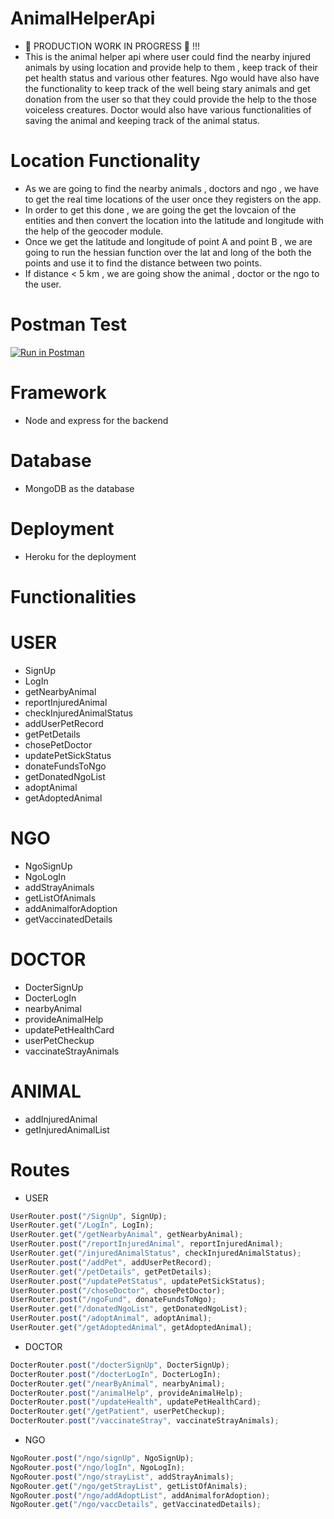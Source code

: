 # AnimalHelperApi
- 🚧 PRODUCTION WORK IN PROGRESS  🚧 !!!
- This is the animal helper api where user could find the nearby injured animals by using location and provide help to them , keep track of their pet health status and various other features. Ngo would have also have the functionality to keep track of the well being stary animals and get donation from the user so that they could provide the help to the those voiceless creatures. Doctor would also have various functionalities of saving the animal and keeping track of the animal status.

# Location Functionality
- As we are going to find the nearby animals , doctors and ngo , we have to get the real time locations of the user once they registers on the app.
- In order to get this done , we are going the get the lovcaion of the entities and then convert the location into the latitude and longitude with the help of the geocoder module.
- Once we get the latitude and longitude of point A and point B , we are going to run the hessian function over the lat and long of the both the points and use it to find the distance between two points.
- If distance < 5 km , we are going show the animal , doctor or the ngo to the user.

# Postman Test 
[![Run in Postman](https://run.pstmn.io/button.svg)](https://app.getpostman.com/run-collection/24017825-a959f473-483a-4ddd-bfac-094d0297720e?action=collection%2Ffork&collection-url=entityId%3D24017825-a959f473-483a-4ddd-bfac-094d0297720e%26entityType%3Dcollection%26workspaceId%3Df2b12af0-a49e-4840-9374-8ddb87c32cc7)

# Framework
  - Node and express for the backend
# Database
  - MongoDB as the database
# Deployment 
  - Heroku for the deployment

# Functionalities 
  # USER 

- SignUp
- LogIn
- getNearbyAnimal
- reportInjuredAnimal
- checkInjuredAnimalStatus
- addUserPetRecord
- getPetDetails
- chosePetDoctor
- updatePetSickStatus
- donateFundsToNgo
- getDonatedNgoList
- adoptAnimal
- getAdoptedAnimal

# NGO 

- NgoSignUp
- NgoLogIn
- addStrayAnimals
- getListOfAnimals
- addAnimalforAdoption
- getVaccinatedDetails

# DOCTOR 

- DocterSignUp
- DocterLogIn
- nearbyAnimal
- provideAnimalHelp
- updatePetHealthCard
- userPetCheckup
- vaccinateStrayAnimals

# ANIMAL 

- addInjuredAnimal
- getInjuredAnimalList

# Routes 
 - USER 
``` javascript
UserRouter.post("/SignUp", SignUp);
UserRouter.get("/LogIn", LogIn);
UserRouter.get("/getNearbyAnimal", getNearbyAnimal);
UserRouter.post("/reportInjuredAnimal", reportInjuredAnimal);
UserRouter.get("/injuredAnimalStatus", checkInjuredAnimalStatus);
UserRouter.post("/addPet", addUserPetRecord);
UserRouter.get("/petDetails", getPetDetails);
UserRouter.post("/updatePetStatus", updatePetSickStatus);
UserRouter.post("/choseDoctor", chosePetDoctor);
UserRouter.post("/ngoFund", donateFundsToNgo);
UserRouter.get("/donatedNgoList", getDonatedNgoList);
UserRouter.post("/adoptAnimal", adoptAnimal);
UserRouter.get("/getAdoptedAnimal", getAdoptedAnimal);

```
 - DOCTOR
  ``` javascript
DocterRouter.post("/docterSignUp", DocterSignUp);
DocterRouter.post("/docterLogIn", DocterLogIn);
DocterRouter.get("/nearByAnimal", nearbyAnimal);
DocterRouter.post("/animalHelp", provideAnimalHelp);
DocterRouter.post("/updateHealth", updatePetHealthCard);
DocterRouter.get("/getPatient", userPetCheckup);
DocterRouter.post("/vaccinateStray", vaccinateStrayAnimals);
  ```
 - NGO
 ``` javascript
 NgoRouter.post("/ngo/signUp", NgoSignUp);
NgoRouter.post("/ngo/logIn", NgoLogIn);
NgoRouter.post("/ngo/strayList", addStrayAnimals);
NgoRouter.get("/ngo/getStrayList", getListOfAnimals);
NgoRouter.post("/ngo/addAdoptList", addAnimalforAdoption);
NgoRouter.get("/ngo/vaccDetails", getVaccinatedDetails);
 ```
